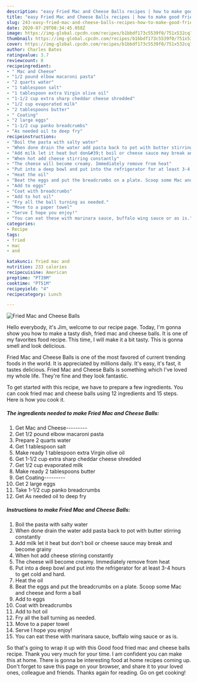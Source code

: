 ```yaml
---
description: "easy Fried Mac and Cheese Balls recipes | how to make good Fried Mac and Cheese Balls"
title: "easy Fried Mac and Cheese Balls recipes | how to make good Fried Mac and Cheese Balls"
slug: 243-easy-fried-mac-and-cheese-balls-recipes-how-to-make-good-fried-mac-and-cheese-balls
date: 2020-07-29T08:34:45.058Z
image: https://img-global.cpcdn.com/recipes/b1bbdf173c5539f0/751x532cq70/fried-mac-and-cheese-balls-recipe-main-photo.jpg
thumbnail: https://img-global.cpcdn.com/recipes/b1bbdf173c5539f0/751x532cq70/fried-mac-and-cheese-balls-recipe-main-photo.jpg
cover: https://img-global.cpcdn.com/recipes/b1bbdf173c5539f0/751x532cq70/fried-mac-and-cheese-balls-recipe-main-photo.jpg
author: Charles Bates
ratingvalue: 3.7
reviewcount: 8
recipeingredient:
- " Mac and Cheese"
- "1/2 pound elbow macaroni pasta"
- "2 quarts water"
- "1 tablespoon salt"
- "1 tablespoon extra Virgin olive oil"
- "1-1/2 cup extra sharp cheddar cheese shredded"
- "1/2 cup evaporated milk"
- "2 tablespoons butter"
- " Coating"
- "2 large eggs"
- "1-1/2 cup panko breadcrumbs"
- "As needed oil to deep fry"
recipeinstructions:
- "Boil the pasta with salty water"
- "When done drain the water add pasta back to pot with butter stirring constantly"
- "Add milk let it heat but don&#39;t boil or cheese sauce may break and become grainy"
- "When hot add cheese stirring constantly"
- "The cheese will become creamy. Immediately remove from heat"
- "Put into a deep bowl and put into the refrigerator for at least 3-4 hours to get cold and hard."
- "Heat the oil"
- "Beat the eggs and put the breadcrumbs on a plate. Scoop some Mac and cheese and form a ball"
- "Add to eggs"
- "Coat with breadcrumbs"
- "Add to hot oil"
- "Fry all the ball turning as needed."
- "Move to a paper towel"
- "Serve I hope you enjoy!"
- "You can eat these with marinara sauce, buffalo wing sauce or as is."
categories:
- Recipe
tags:
- fried
- mac
- and

katakunci: fried mac and 
nutrition: 233 calories
recipecuisine: American
preptime: "PT39M"
cooktime: "PT51M"
recipeyield: "4"
recipecategory: Lunch

---
```



![Fried Mac and Cheese Balls](https://img-global.cpcdn.com/recipes/b1bbdf173c5539f0/751x532cq70/fried-mac-and-cheese-balls-recipe-main-photo.jpg)

Hello everybody, it's Jim, welcome to our recipe page. Today, I'm gonna show you how to make a tasty dish, fried mac and cheese balls. It is one of my favorites food recipe. This time, I will make it a bit tasty. This is gonna smell and look delicious.

Fried Mac and Cheese Balls is one of the most favored of current trending foods in the world. It is appreciated by millions daily. It's easy, it's fast, it tastes delicious. Fried Mac and Cheese Balls is something which I've loved my whole life. They're fine and they look fantastic.




To get started with this recipe, we have to prepare a few ingredients. You can cook fried mac and cheese balls using 12 ingredients and 15 steps. Here is how you cook it.

<!--inarticleads1-->

##### The ingredients needed to make Fried Mac and Cheese Balls:

1. Get  Mac and Cheese---------
1. Get 1/2 pound elbow macaroni pasta
1. Prepare 2 quarts water
1. Get 1 tablespoon salt
1. Make ready 1 tablespoon extra Virgin olive oil
1. Get 1-1/2 cup extra sharp cheddar cheese shredded
1. Get 1/2 cup evaporated milk
1. Make ready 2 tablespoons butter
1. Get  Coating---------
1. Get 2 large eggs
1. Take 1-1/2 cup panko breadcrumbs
1. Get As needed oil to deep fry




<!--inarticleads2-->

##### Instructions to make Fried Mac and Cheese Balls:

1. Boil the pasta with salty water
1. When done drain the water add pasta back to pot with butter stirring constantly
1. Add milk let it heat but don&#39;t boil or cheese sauce may break and become grainy
1. When hot add cheese stirring constantly
1. The cheese will become creamy. Immediately remove from heat
1. Put into a deep bowl and put into the refrigerator for at least 3-4 hours to get cold and hard.
1. Heat the oil
1. Beat the eggs and put the breadcrumbs on a plate. Scoop some Mac and cheese and form a ball
1. Add to eggs
1. Coat with breadcrumbs
1. Add to hot oil
1. Fry all the ball turning as needed.
1. Move to a paper towel
1. Serve I hope you enjoy!
1. You can eat these with marinara sauce, buffalo wing sauce or as is.




So that's going to wrap it up with this Good food fried mac and cheese balls recipe. Thank you very much for your time. I am confident you can make this at home. There is gonna be interesting food at home recipes coming up. Don't forget to save this page on your browser, and share it to your loved ones, colleague and friends. Thanks again for reading. Go on get cooking!
